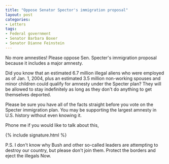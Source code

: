 ```yaml
---
title: "Oppose Senator Spector's immigration proposal"
layout: post
categories:
- Letters
tags:
- Federal government
- Senator Barbara Boxer
- Senator Dianne Feinstein
---
```


No more amnesties! Please oppose Sen. Specter's immigration proposal because it includes a major amnesty.

Did you know that an estimated 6.7 million illegal aliens who were employed as of Jan. 1, 2004, plus an estimated 3.5 million non-working spouses and minor children could qualify for amnesty under the Specter plan? They will be allowed to stay indefinitely as long as they don't do anything to get themselves deported.

Please be sure you have all of the facts straight before you vote on the Specter immigration plan. You may be supporting the largest amnesty in U.S. history without even knowing it.

Phone me if you would like to talk about this,

{% include signature.html %}

P.S. I don't know why Bush and other so-called leaders are attempting to destroy our country, but please don't join them. Protect the borders and eject the illegals Now.
